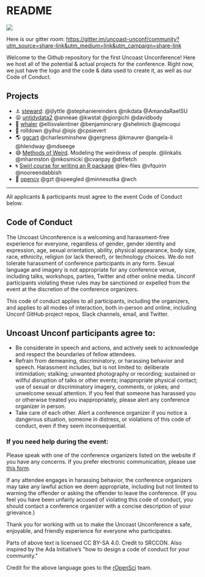 # README

![](img/uulogo.png)

Here is our gitter room: https://gitter.im/uncoast-unconf/community?utm_source=share-link&utm_medium=link&utm_campaign=share-link

Welcome to the Github repository for the first Uncoast Unconference! Here we host all of the potential & actual projects for the conference. Right now, we just have the logo and the code & data used to create it, as well as our Code of Conduct.  

## Projects

- :anchor: [steward](https://github.com/uncoast-unconf/steward): @ijlyttle @stephaniereinders @nikdata @AmandaRaeISU
- :stuck_out_tongue_closed_eyes: [untidydata2](https://github.com/kwstat/untidydata2) @anneae @kwstat @giorgichi @davidbody
- :whale: [whaler](https://github.com/uncoast-unconf/whaler) @ellisvalentiner @benjamincrary @shelmich @ajmcoqui
- :scroll: rolldown @yihui @iqis @cpsievert
- :earth_americas: [ggcart](https://github.com/uncoast-unconf/ggcart) @charlesminshew @gergness @kmaurer @angela-li @hlendway @mdseege
- :sweat_smile: [Methods of Weird](https://github.com/uncoast-unconf/methods-of-weird). Modeling the weirdness of people. @linkalis @mharmston @mkosmicki @cvanpay @drfletch
- :cyclone: [Swirl course for writing an R package](https://github.com/lex-files/swirl_courses) @lex-files @vfquirin @nooreendabbish
- :eyes: [opencv](https://github.com/uncoast-unconf/opencv) @gzt @speegled @minnesotka @wch

---

All applicants & participants must agree to the event Code of Conduct below. 

## Code of Conduct

The Uncoast Unconference is a welcoming and harassment-free experience for everyone, regardless of gender, gender identity and expression, age, sexual orientation, ability, physical appearance, body size, race, ethnicity, religion (or lack thereof), or technology choices. We do not tolerate harassment of conference participants in any form. Sexual language and imagery is not appropriate for any conference venue, including talks, workshops, parties, Twitter and other online media. Unconf participants violating these rules may be sanctioned or expelled from the event at the discretion of the conference organizers.


This code of conduct applies to all participants, including the organizers, and applies to all modes of interaction, both in-person and online, including Unconf GitHub project repos, Slack channels, email, and Twitter.


## Uncoast Unconf participants agree to:

- Be considerate in speech and actions, and actively seek to acknowledge and respect the boundaries of fellow attendees.
- Refrain from demeaning, discriminatory, or harassing behavior and speech. Harassment includes, but is not limited to: deliberate intimidation; stalking; unwanted photography or recording; sustained or willful disruption of talks or other events; inappropriate physical contact; use of sexual or discriminatory imagery, comments, or jokes; and unwelcome sexual attention. If you feel that someone has harassed you or otherwise treated you inappropriately, please alert any conference organizer in person.
- Take care of each other. Alert a conference organizer if you notice a dangerous situation, someone in distress, or violations of this code of conduct, even if they seem inconsequential.

### If you need help during the event:

Please speak with one of the conference organizers listed on the website if you have any concerns. If you prefer electronic communication, please use [this form](https://forms.gle/SwuMUhpgpCt3qmxK6).

If any attendee engages in harassing behavior, the conference organizers may take any lawful action we deem appropriate, including but not limited to warning the offender or asking the offender to leave the conference. (If you feel you have been unfairly accused of violating this code of conduct, you should contact a conference organizer with a concise description of your grievance.)

Thank you for working with us to make the Uncoast Unconference a safe, enjoyable, and friendly experience for everyone who participates.

Parts of above text is licensed CC BY-SA 4.0. Credit to SRCCON. Also inspired by the Ada Initiative’s "how to design a code of conduct for your community."

Credit for the above language goes to the [rOpenSci](http://unconf18.ropensci.org/coc.html) team.
